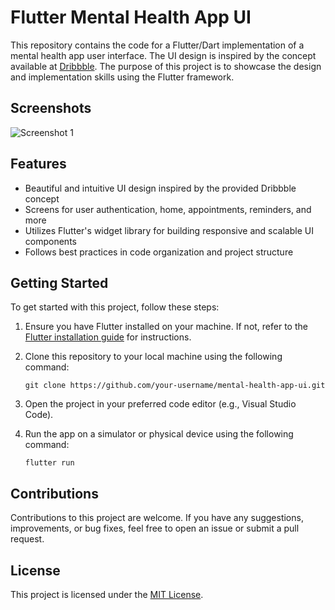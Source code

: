 # Flutter Mental Health App UI

This repository contains the code for a Flutter/Dart implementation of a mental health app user interface. The UI design is inspired by the concept available at [Dribbble](https://dribbble.com/shots/15002657-Mental-Health-App/attachments/6724284?mode=media). The purpose of this project is to showcase the design and implementation skills using the Flutter framework.

## Screenshots

![Screenshot 1](screenshots/screenshot1.png)

## Features

- Beautiful and intuitive UI design inspired by the provided Dribbble concept
- Screens for user authentication, home, appointments, reminders, and more
- Utilizes Flutter's widget library for building responsive and scalable UI components
- Follows best practices in code organization and project structure

## Getting Started

To get started with this project, follow these steps:

1. Ensure you have Flutter installed on your machine. If not, refer to the [Flutter installation guide](https://flutter.dev/docs/get-started/install) for instructions.

2. Clone this repository to your local machine using the following command:

   ```
   git clone https://github.com/your-username/mental-health-app-ui.git
   ```

3. Open the project in your preferred code editor (e.g., Visual Studio Code).

4. Run the app on a simulator or physical device using the following command:

   ```
   flutter run
   ```

## Contributions

Contributions to this project are welcome. If you have any suggestions, improvements, or bug fixes, feel free to open an issue or submit a pull request.

## License

This project is licensed under the [MIT License](LICENSE).